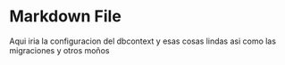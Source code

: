 ﻿# Markdown File

Aqui iria la configuracion del dbcontext y esas cosas lindas
asi como las migraciones y otros moños